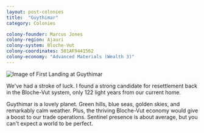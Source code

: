 ```yaml
---
layout: post-colonies
title:  "Guythimar"
category: Colonies

colony-founder: Marcus Jones
colony-region: Ajauri
colony-system: Bloche-Vut
colony-coordinates: 501AF9441562
colony-economy: "Advanced Materials (Wealth 3)"
---
```


![Image of First Landing at Guythimar](https://nms-seventh-fleet.github.io/images/jones_3420-9-26_001.png)

<p>We've had a stroke of luck. I found a strong candidate for resettlement back in the Bloche-Vut system, only 122 light years from our current home.</p>

<p>Guythimar is a lovely planet. Green hills, blue seas, golden skies, and remarkably calm weather. Plus, the thriving Bloche-Vut economy would give a boost to our trade operations. Sentinel presence is about average, but you can't expect a world to be perfect.</p>

<!--more-->




